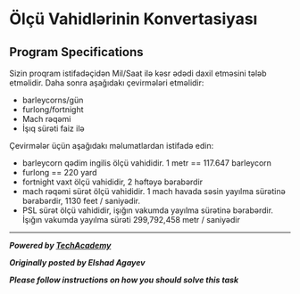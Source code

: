 # Ölçü Vahidlərinin Konvertasiyası

## Program Specifications
Sizin proqram istifadəçidən Mil/Saat ilə kəsr ədədi daxil etməsini tələb etməlidir. Daha sonra aşağıdakı çevirmələri etməlidir:

* barleycorns/gün
* furlong/fortnight
* Mach rəqəmi
* İşıq sürəti faiz ilə

Çevirmələr üçün aşağıdakı məlumatlardan istifadə edin:

* barleycorn qədim ingilis ölçü vahididir. 1 metr == 117.647 barleycorn
* furlong == 220 yard
* fortnight vaxt ölçü vahididir, 2 həftəyə bərabərdir
* mach rəqəmi sürət ölçü vahididir. 1 mach havada səsin yayılma sürətinə bərabərdir, 1130 feet / saniyədir.
* PSL sürət ölçü vahididir, işığın vakumda yayılma sürətinə bərabərdir. İşığın vakumda yayılma sürəti 299,792,458 metr / saniyədir

---

***Powered by [TechAcademy](https://techacademy.az)***

***Originally posted by Elshad Agayev***

***Please follow instructions on how you should solve this task***
